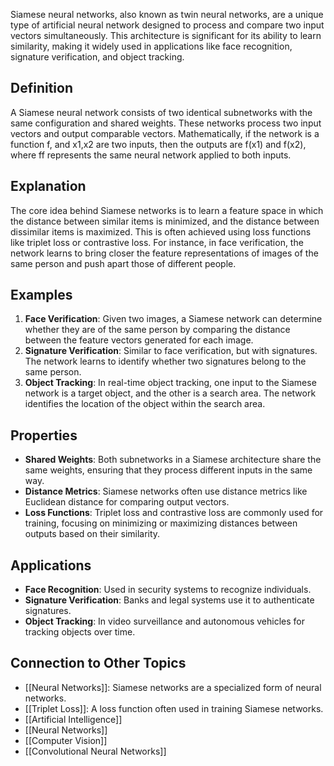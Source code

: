 Siamese neural networks, also known as twin neural networks, are a unique type of artificial neural network designed to process and compare two input vectors simultaneously. This architecture is significant for its ability to learn similarity, making it widely used in applications like face recognition, signature verification, and object tracking.

## Definition

A Siamese neural network consists of two identical subnetworks with the same configuration and shared weights. These networks process two input vectors and output comparable vectors. Mathematically, if the network is a function f, and x1,x2​ are two inputs, then the outputs are f(x1) and f(x2), where ff represents the same neural network applied to both inputs.

## Explanation

The core idea behind Siamese networks is to learn a feature space in which the distance between similar items is minimized, and the distance between dissimilar items is maximized. This is often achieved using loss functions like triplet loss or contrastive loss. For instance, in face verification, the network learns to bring closer the feature representations of images of the same person and push apart those of different people.

## Examples

1. **Face Verification**: Given two images, a Siamese network can determine whether they are of the same person by comparing the distance between the feature vectors generated for each image.
2. **Signature Verification**: Similar to face verification, but with signatures. The network learns to identify whether two signatures belong to the same person.
3. **Object Tracking**: In real-time object tracking, one input to the Siamese network is a target object, and the other is a search area. The network identifies the location of the object within the search area.

## Properties

- **Shared Weights**: Both subnetworks in a Siamese architecture share the same weights, ensuring that they process different inputs in the same way.
- **Distance Metrics**: Siamese networks often use distance metrics like Euclidean distance for comparing output vectors.
- **Loss Functions**: Triplet loss and contrastive loss are commonly used for training, focusing on minimizing or maximizing distances between outputs based on their similarity.

## Applications

- **Face Recognition**: Used in security systems to recognize individuals.
- **Signature Verification**: Banks and legal systems use it to authenticate signatures.
- **Object Tracking**: In video surveillance and autonomous vehicles for tracking objects over time.

## Connection to Other Topics

- [[Neural Networks]]: Siamese networks are a specialized form of neural networks.
- [[Triplet Loss]]: A loss function often used in training Siamese networks.
-  [[Artificial Intelligence]]
- [[Neural Networks]]
- [[Computer Vision]]
- [[Convolutional Neural Networks]] 